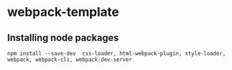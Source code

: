 # webpack-template

## Installing node packages
```
npm install --save-dev  css-loader, html-webpack-plugin, style-loader, webpack, webpack-cli, webpack-dev-server
```